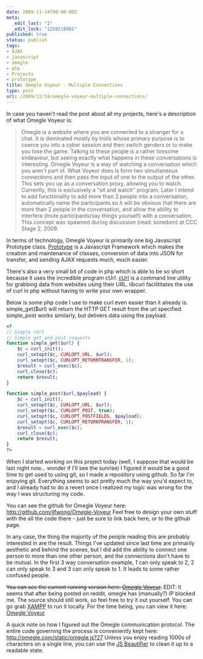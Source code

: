 ```yaml
---
date: 2009-11-14T00:00:00Z
meta:
  _edit_last: "1"
  _edit_lock: "1259218981"
published: true
status: publish
tags:
- AJAX
- javascript
- omegle
- php
- Projects
- prototype
title: Omegle Voyeur - Multiple Connections
type: post
url: /2009/11/14/omegle-voyeur-multiple-connections/
---
```


In case you haven't read the post about all my projects, here's a description of what Omegle Voyeur is:
<blockquote>
Omegle is a website where you are connected to a stranger for a chat. It is dominated mostly by trolls whose primary purpose is to coerce you into a cyber session and then switch genders or to make you lose the game. Talking to these people is a rather tiresome endeavour, but seeing exactly what happens in these conversations is interesting. Omegle Voyeur is a way of watching a conversation which you aren't part of. What Voyeur does is form two simultaneous connections and then pass the input of one to the output of the other. This sets you up as a conversation proxy, allowing you to watch. Currently, this is exclusively a "sit and watch" program. Later I intend to add functionality to add more than 2 people into a conversation, automatically name the participants so it will be obvious that there are more than 2 people in the conversation, and allow the ability to interfere (mute participants/say things yourself) with a conversation. This concept was spawned during discussion (read: boredom) at CCC Stage 2, 2009.
</blockquote>

In terms of technology, Omegle Voyeur is primarily one big Javascript Prototype class. <a href='http://www.prototypejs.org/'>Prototype</a> is a Javascript Framework which makes the creation and maintenance of classes, conversion of data into JSON for transfer, and sending AJAX requests much, much easier.

There's also a very small bit of code in php which is able to be so short because it uses the incredible program cUrl. <a href="http://curl.haxx.se/">cUrl</a> is a command line utility for grabbing data from websites using their URL. libcurl facilititates the use of curl in php without having to write your own wrapper.

Below is some php code I use to make curl even easier than it already is. simple_get($url) will return the HTTP GET result from the url specified. simple_post works similarly, but delivers data using the payload.

```php
<?
// Simple cUrl
// Simple get and post requests 
function simple_get($url) {
    $c = curl_init();
    curl_setopt($c, CURLOPT_URL, $url);
    curl_setopt($c, CURLOPT_RETURNTRANSFER, 1);
    $result = curl_exec($c);
    curl_close($c);
    return $result;
}

function simple_post($url,$payload) {
    $c = curl_init();
    curl_setopt($c, CURLOPT_URL, $url);
    curl_setopt($c, CURLOPT_POST, true);
    curl_setopt($c, CURLOPT_POSTFIELDS, $payload);
    curl_setopt($c, CURLOPT_RETURNTRANSFER, 1);
    $result = curl_exec($c);
    curl_close($c);
    return $result;
}
?>
```

When I started working on this project today (well, I suppose that would be last night now... wonder if I'll see the sunrise) I figured it would be a good time to get used to using git, so I made a repository using github.
So far I'm enjoying git. Everything seems to act pretty much the way you'd expect to, and I already had to do a revert once I realized my logic was wrong for the way I was structuring my code.

You can see the github for Omegle Voyeur here: <a href="http://github.com/jlfwong/Omegle-Voyeur">http://github.com/jlfwong/Omegle-Voyeur</a>
Feel free to design your own stuff with the all the code there - just be sure to link back here, or to the github page.

In any case, the thing the majority of the people reading this are probably interested in are the result.
Things I've updated since last time are primarily aesthetic and behind the scenes, but I did add the ability to connect one person to more than one other person, and the connections don't have to be mutual. In the first 3 way conversation example, 1 can only speak to 2, 2 can only speak to 3 and 3 can only speak to 1. It leads to some rather confused people.

<del datetime="2009-11-26T06:58:15+00:00">You can see the current running version here: <a href="/omegle/">Omegle Voyeur</a>.</del>
EDIT: It seems that after being posted on reddit, omegle has (manually?) IP blocked me. The source should still work, so feel free to try it out yourself.
You can go grab <a href="http://www.apachefriends.org/en/xampp.html">XAMPP</a> to run it locally.
For the time being, you can view it here: <a href="http://petersobot.com/omegle/">Omegle Voyeur</a>

A quick note on how I figured out the Omegle communication protocol. 
The entire code governing the process is conveniently kept here: <a href="http://omegle.com/static/omegle.js?27">http://omegle.com/static/omegle.js?27</a>
Unless you enjoy reading 1000s of characters on a single line, you can use the <a href='http://jsbeautifier.org/'>JS Beautifier</a> to clean it up to a readable state.
